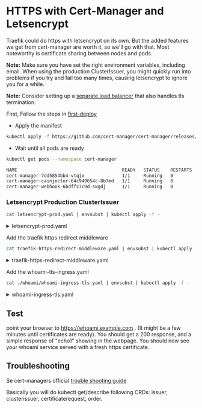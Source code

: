 # HTTPS with Cert-Manager and Letsencrypt

Traefik could do https with letsencrypt on its own. But the added features we get from cert-manager are worth it, so we'll go with that. Most noteworthy is certificate sharing between nodes and pods.

**Note:** Make sure you have set the right environment variables, including email. When using the production ClusterIssuer, you might quickly run into problems if you try and fail too many times, causing letsencrypt to ignore you for a while.

**Note:** Consider setting up a [separate load balancer](external-load-balancer.md) that also handles tls termination.

First, Follow the steps in [first-deploy](first-deploy.md)

- Apply the manifest

```bash
kubectl apply -f https://github.com/cert-manager/cert-manager/releases/download/v1.17.0/cert-manager.yaml
```

- Wait until all pods are ready

```bash
kubectl get pods --namespace cert-manager
```

```bash
NAME                                       READY   STATUS    RESTARTS   AGE
cert-manager-7dd5854bb4-vtqjx              1/1     Running   0          42s
cert-manager-cainjector-64c949654c-8b7md   1/1     Running   0          42s
cert-manager-webhook-6bdffc7c9d-swgdj      1/1     Running   0          42s
```

### Letsencrypt Production ClusterIssuer

```bash
cat letsencrypt-prod.yaml | envsubst | kubectl apply -f -
```

<details>
<summary>letsencrypt-prod.yaml</summary>
```
--8<-- "./manifests/letsencrypt-prod.yaml"
```
</details>

Add the traefik https redirect middleware

```bash
cat traefik-https-redirect-middleware.yaml | envsubst | kubectl apply -f -
```

<details>
<summary>traefik-https-redirect-middleware.yaml</summary>
```
--8<-- "./manifests/traefik-https-redirect-middleware.yaml"
```
</details>

Add the whoami-tls-ingress.yaml

```bash
cat ./whoami/whoami-ingress-tls.yaml | envsubst | kubectl apply -f -
```

<details>
<summary>whoami-ingress-tls.yaml  </summary>
```
--8<-- "./manifests/whoami/whoami-ingress-tls.yaml"
```
</details>

## Test

point your browser to <a href="https://whoami.example.com" target="_blank">https://whoami.example.com</a> . (It might be a few minutes until certificates are ready). You should get a 200 response, and a simple response of "echo1" showing in the webpage. You should now see your whoami service served with a fresh https certificate.

## Troubleshooting

Se cert-managers official <a href="https://cert-manager.io/docs/faq/acme/" target="_blank">trouble shooting guide</a>

Basically you will do kubectl get/describe following CRDs: issuer, clusterissuer, certificaterequest, order.
